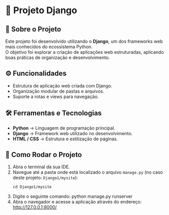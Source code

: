 # 🐍 Projeto Django

## 📖 Sobre o Projeto
Este projeto foi desenvolvido utilizando o **Django**, um dos frameworks web mais conhecidos do ecossistema Python.  
O objetivo foi explorar a criação de aplicações web estruturadas, aplicando boas práticas de organização e desenvolvimento.  

## ⚙️ Funcionalidades
- Estrutura de aplicação web criada com Django.  
- Organização modular de pastas e arquivos.  
- Suporte a rotas e views para navegação.  

## 🛠️ Ferramentas e Tecnologias
- **Python** → Linguagem de programação principal.  
- **Django** → Framework web utilizado no desenvolvimento.  
- **HTML / CSS** → Estrutura e estilização de páginas.  

## 🚀 Como Rodar o Projeto
1. Abra o terminal da sua IDE.  
2. Navegue até a pasta onde está localizado o arquivo `manage.py` (no caso deste projeto: `Django1/mysite`):  
   ```terminal
   cd Django1/mysite
3. Digite o seguinte comando: python manage.py runserver
4. Abra o navegador e acesse a aplicação através do endereço: http://127.0.0.1:8000/
